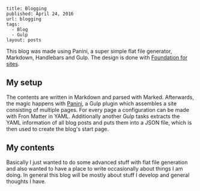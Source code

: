 ```config
title: Blogging
published: April 24, 2016
url: blogging
tags:
  - Blog
  - Gulp
layout: posts
```

This blog was made using Panini, a super simple flat file generator, Markdown, Handlebars and Gulp. The design is done with [Foundation for sites](http://foundation.zurb.com).

## My setup
The contents are written in Markdown and parsed with Marked. Afterwards, the magic happens with [Panini](https://github.com/zurb/panini), a Gulp plugin which assembles a site consisting of multiple pages. For every page a configuration can be made with Fron Matter in YAML. Additionally another Gulp tasks extracts the YAML information of all blog posts and puts them into a JSON file, which is then used to create the blog's start page.


## My contents
Basically I just wanted to do some advanced stuff with flat file generation and also wanted to have a place to write occasionally about things I am doing. In general this blog will be mostly about stuff I develop and general thoughts I have.                                                                                                                                                                                                                                                       